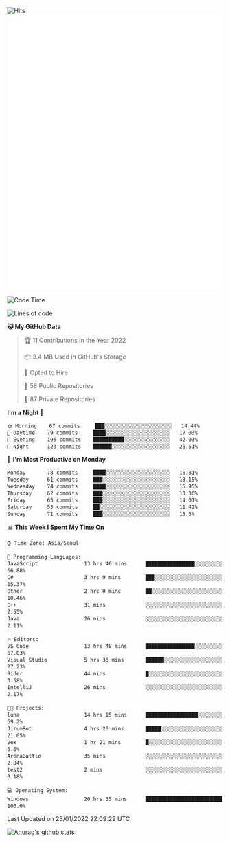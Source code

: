 ![Hits](https://hits.seeyoufarm.com/api/count/incr/badge.svg?url=https%3A%2F%2Fgithub.com%2Fkokose1234&count_bg=%2379C83D&title_bg=%23555555&icon=apple.svg&icon_color=%23E7E7E7&title=hits&edge_flat=false)
<br/>
![Metrics](https://github.com/kokose1234/kokose1234/blob/main/github-metrics.svg)

<!--START_SECTION:waka-->
![Code Time](http://img.shields.io/badge/Code%20Time-390%20hrs%205%20mins-blue)

![Lines of code](https://img.shields.io/badge/From%20Hello%20World%20I%27ve%20Written-8%20Million%20lines%20of%20code-blue)

**🐱 My GitHub Data** 

> 🏆 11 Contributions in the Year 2022
 > 
> 📦 3.4 MB Used in GitHub's Storage 
 > 
> 💼 Opted to Hire
 > 
> 📜 58 Public Repositories 
 > 
> 🔑 87 Private Repositories  
 > 
**I'm a Night 🦉** 

```text
🌞 Morning    67 commits     ███░░░░░░░░░░░░░░░░░░░░░░   14.44% 
🌆 Daytime    79 commits     ████░░░░░░░░░░░░░░░░░░░░░   17.03% 
🌃 Evening    195 commits    ██████████░░░░░░░░░░░░░░░   42.03% 
🌙 Night      123 commits    ██████░░░░░░░░░░░░░░░░░░░   26.51%

```
📅 **I'm Most Productive on Monday** 

```text
Monday       78 commits     ████░░░░░░░░░░░░░░░░░░░░░   16.81% 
Tuesday      61 commits     ███░░░░░░░░░░░░░░░░░░░░░░   13.15% 
Wednesday    74 commits     ████░░░░░░░░░░░░░░░░░░░░░   15.95% 
Thursday     62 commits     ███░░░░░░░░░░░░░░░░░░░░░░   13.36% 
Friday       65 commits     ███░░░░░░░░░░░░░░░░░░░░░░   14.01% 
Saturday     53 commits     ██░░░░░░░░░░░░░░░░░░░░░░░   11.42% 
Sunday       71 commits     ███░░░░░░░░░░░░░░░░░░░░░░   15.3%

```


📊 **This Week I Spent My Time On** 

```text
⌚︎ Time Zone: Asia/Seoul

💬 Programming Languages: 
JavaScript               13 hrs 46 mins      ████████████████░░░░░░░░░   66.88% 
C#                       3 hrs 9 mins        ███░░░░░░░░░░░░░░░░░░░░░░   15.37% 
Other                    2 hrs 9 mins        ██░░░░░░░░░░░░░░░░░░░░░░░   10.46% 
C++                      31 mins             ░░░░░░░░░░░░░░░░░░░░░░░░░   2.55% 
Java                     26 mins             ░░░░░░░░░░░░░░░░░░░░░░░░░   2.11%

🔥 Editors: 
VS Code                  13 hrs 48 mins      ████████████████░░░░░░░░░   67.03% 
Visual Studio            5 hrs 36 mins       ██████░░░░░░░░░░░░░░░░░░░   27.23% 
Rider                    44 mins             █░░░░░░░░░░░░░░░░░░░░░░░░   3.58% 
IntelliJ                 26 mins             ░░░░░░░░░░░░░░░░░░░░░░░░░   2.17%

🐱‍💻 Projects: 
luna                     14 hrs 15 mins      █████████████████░░░░░░░░   69.2% 
JirumBot                 4 hrs 20 mins       █████░░░░░░░░░░░░░░░░░░░░   21.05% 
Vex                      1 hr 21 mins        █░░░░░░░░░░░░░░░░░░░░░░░░   6.6% 
ArenaBattle              35 mins             ░░░░░░░░░░░░░░░░░░░░░░░░░   2.84% 
test2                    2 mins              ░░░░░░░░░░░░░░░░░░░░░░░░░   0.18%

💻 Operating System: 
Windows                  20 hrs 35 mins      █████████████████████████   100.0%

```


 Last Updated on 23/01/2022 22:09:29 UTC
<!--END_SECTION:waka-->

[![Anurag's github stats](https://github-readme-stats.vercel.app/api?username=kokose1234&theme=dracula)](https://github.com/anuraghazra/github-readme-stats)



	
